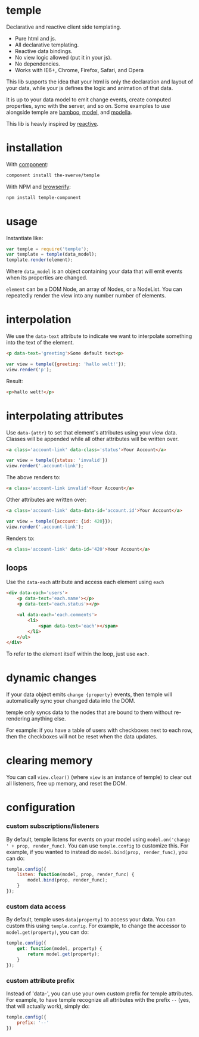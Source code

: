 # temple

Declarative and reactive client side templating.

* Pure html and js.
* All declarative templating.
* Reactive data bindings.
* No view logic allowed (put it in your js).
* No dependencies.
* Works with IE6+, Chrome, Firefox, Safari, and Opera

This lib supports the idea that your html is only the declaration and layout of your data, while your js defines the logic and animation of that data.

It is up to your data model to emit change events, create computed properties, sync with the server, and so on. Some examples to use alongside temple are [bamboo](https://github.com/defunctzombie/bamboo), [model](https://github.com/component/model), and [modella](https://github.com/modella/modella).

This lib is heavly inspired by [reactive](https://github.com/component/reactive).

# installation

With [component](https://github.com/component/component):

```sh
component install the-swerve/temple
```

With NPM and [browserify](http://browserify.org/):

```sh
npm install temple-component
```

# usage

Instantiate like:

```js
var temple = require('temple');
var template = temple(data_model);
template.render(element);
```

Where `data_model` is an object containing your data that will emit events when
its properties are changed.

`element` can be a DOM Node, an array of Nodes, or a NodeList. You can repeatedly render the view into any number number of elements.

# interpolation

We use the `data-text` attribute to indicate we want to interpolate something into the text of the element.

```html
<p data-text='greeting'>Some default text<p>
```

```js
var view = temple({greeting: 'hallo welt!'});
view.render('p');
```

Result:

```html
<p>hallo welt!</p>
```

# interpolating attributes

Use `data-{attr}` to set that element's attributes using your view data.
Classes will be appended while all other attributes will be written over.

```html
<a class='account-link' data-class='status'>Your Account</a>
```

```js
var view = temple({status: 'invalid'})
view.render('.account-link');
```

The above renders to:

```html
<a class='account-link invalid'>Your Account</a>
```

Other attributes are written over:

```html
<a class='account-link' data-data-id='account.id'>Your Account</a>
```

```js
var view = temple({account: {id: 420}});
view.render('.account-link');
```

Renders to:

```html
<a class='account-link' data-id='420'>Your Account</a>
```

## loops

Use the `data-each` attribute and access each element using `each`

```html
<div data-each='users'>
	<p data-text='each.name'></p>
	<p data-text='each.status'></p>

	<ul data-each='each.comments'>
		<li>
			<span data-text='each'></span>
		</li>
	</ul>
</div>
```

To refer to the element itself within the loop, just use `each`.

# dynamic changes

If your data object emits `change {property}` events, then temple will
automatically sync your changed data into the DOM.

temple only syncs data to the nodes that are bound to them without re-rendering anything else.

For example: if you have a table of users with checkboxes next to each row, then the checkboxes will not be reset when the data updates.

# clearing memory

You can call `view.clear()` (where `view` is an instance of temple) to clear out all listeners, free up memory, and reset the DOM.

# configuration

### custom subscriptions/listeners

By default, temple listens for events on your model using `model.on('change ' + prop, render_func)`. You can use `temple.config` to customize this. For example, if you wanted to instead do `model.bind(prop, render_func)`, you can do:

```js
temple.config({
	listen: function(model, prop, render_func) {
		model.bind(prop, render_func);
	}
});
```

### custom data access

By default, temple uses `data[property]` to access your data. You can custom this using `temple.config`. For example, to change the accessor to `model.get(property)`, you can do:

```js
temple.config({
	get: function(model, property) {
		return model.get(property);
	}
});
```

### custom attribute prefix

Instead of 'data-', you can use your own custom prefix for temple attributes. For example, to have temple recognize all attributes with the prefix `--` (yes, that will actually work), simply do:

```js
temple.config({
	prefix: '--'
})
```
